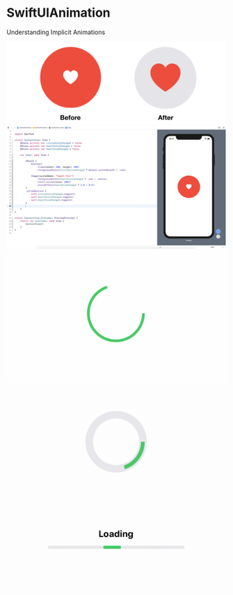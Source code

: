 # SwiftUIAnimation

Understanding Implicit Animations

<img src="https://github.com/obadasemary/SwiftUIAnimation/blob/master/swiftui-animation-1.png" alt="HTML5 Icon">
<img src="https://github.com/obadasemary/SwiftUIAnimation/blob/master/swiftui-animation-2.png" alt="HTML5 Icon">
<img src="https://github.com/obadasemary/SwiftUIAnimation/blob/master/swiftui-animation-3.gif" alt="HTML5 Icon">
<img src="https://github.com/obadasemary/SwiftUIAnimation/blob/master/swiftui-animation-4.gif" alt="HTML5 Icon">
<img src="https://github.com/obadasemary/SwiftUIAnimation/blob/master/swiftui-animation-5.gif" alt="HTML5 Icon">

